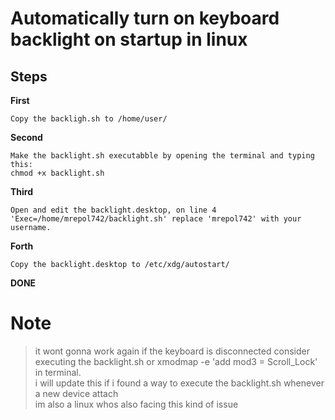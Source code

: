 # Automatically turn on keyboard backlight on startup in linux

## Steps

**First**
```
Copy the backligh.sh to /home/user/
```

**Second**
```
Make the backlight.sh executabble by opening the terminal and typing this:
chmod +x backlight.sh
```

**Third**
```
Open and edit the backlight.desktop, on line 4 'Exec=/home/mrepol742/backlight.sh' replace 'mrepol742' with your username.
```

**Forth**
```
Copy the backlight.desktop to /etc/xdg/autostart/
```

**DONE**

# Note
> it wont gonna work again if the keyboard is disconnected consider executing the backlight.sh or xmodmap -e 'add mod3 = Scroll_Lock' in terminal.  <br> 
> i will update this if i found a way to execute the backlight.sh whenever a new device attach <br>
> im also a linux whos also facing this kind of issue